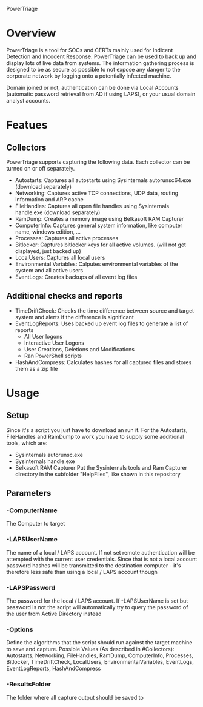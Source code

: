 PowerTriage

# Overview
PowerTriage is a tool for SOCs and CERTs mainly used for Indicent Detection and Incodent Response.
PowerTriage can be used to back up and display lots of live data from systems. The intormation gathering process is designed to be as secure as possible to not expose any danger to the corporate network by logging onto a potentially infected machine.

Domain joined or not, authentication can be done via Local Accounts (automatic password retrieval from AD if using LAPS), or your usual domain analyst accounts.


# Featues

## Collectors
PowerTriage supports capturing the following data. Each collector can be turned on or off separately.

- Autostarts: Captures all autostarts using Sysinternals autorunsc64.exe (download separately)
- Networking: Captures active TCP connections, UDP data, routing information and ARP cache
- FileHandles: Captures all open file handles using Sysinternals handle.exe (download separately)
- RamDump: Creates a memory image using Belkasoft RAM Capturer
- ComputerInfo: Captures general system information, like computer name, windows edition, ...
- Processes: Captures all active processes
- Bitlocker: Captures bitlocker keys for all active volumes. (will not get displayed, just backed up)
- LocalUsers: Captures all local users
- Environmental Variables: Calputes environmental variables of the system and all active users
- EventLogs: Creates backups of all event log files

## Additional checks and reports
- TimeDriftCheck: Checks the time difference between source and target system and alerts if the difference is significant
- EventLogReports: Uses backed up event log files to generate a list of reports
	- All User logons
	- Interactive User Logons
	- User Creations, Deletions and Modifications
	- Ran PowerShell scripts
- HashAndCompress: Calculates hashes for all captured files and stores them as a zip file

# Usage

## Setup
Since it's a script you just have to download an run it. For the Autostarts, FileHandles and RamDump to work you have to supply some additional tools, which are:
- Sysinternals autorunsc.exe
- Sysinternals handle.exe
- Belkasoft RAM Capturer
Put the Sysinternals tools and Ram Capturer directory in the subfolder "HelpFiles", like shown in this repository

## Parameters

### -ComputerName
The Computer to target

### -LAPSUserName
The name of a local / LAPS account. If not set remote authentication will be attempted with the current user credentials. Since that is not a local account password hashes will be transmitted to the destination computer - it's therefore less safe than using a local / LAPS account though

### -LAPSPassword
The password for the local / LAPS account. If -LAPSUserName is set but password is not the script will automatically try to query the password of the user from Active Directory instead

### -Options
Define the algorithms that the script should run against the target machine to save and capture. Possible Values (As described in #Collectors): Autostarts, Networking, FileHandles, RamDump, ComputerInfo, Processes, Bitlocker, TimeDriftCheck, LocalUsers, EnvironmentalVariables, EventLogs, EventLogReports, HashAndCompress

### -ResultsFolder
The folder where all capture output should be saved to
